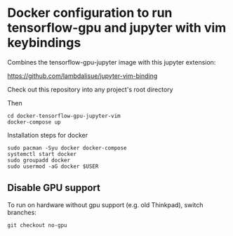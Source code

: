 # Docker configuration to run tensorflow-gpu and jupyter with vim keybindings

  Combines the tensorflow-gpu-jupyter image with this jupyter extension:

  <https://github.com/lambdalisue/jupyter-vim-binding>

  Check out this repository into any project's root directory

  Then
  ```
  cd docker-tensorflow-gpu-jupyter-vim
  docker-compose up
  ```

  Installation steps for docker
  ```
  sudo pacman -Syu docker docker-compose
  systemctl start docker
  sudo groupadd docker
  sudo usermod -aG docker $USER
  ```

## Disable GPU support

  To run on hardware without gpu support (e.g. old Thinkpad), switch branches:
  ```
  git checkout no-gpu
  ```
